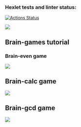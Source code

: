### Hexlet tests and linter status:
[![Actions Status](https://github.com/KiryaTheStranger/frontend-project-44/workflows/hexlet-check/badge.svg)](https://github.com/KiryaTheStranger/frontend-project-44/actions)

<a href="https://codeclimate.com/github/KirillTheStranger/frontend-project-44/maintainability"><img src="https://api.codeclimate.com/v1/badges/ba1913bdbdfb11c42934/maintainability" /></a>

<h2>Brain-games tutorial</h2>
<h3>Brain-even game</h3>
<a href="https://asciinema.org/a/30JkI98qAUSUQjcpq4D0ol5u5" target="_blank"><img src="https://asciinema.org/a/30JkI98qAUSUQjcpq4D0ol5u5.svg" /></a>

<h2>Brain-calc game</h2>
<a href="https://asciinema.org/a/hArGlMJmbhSK8fKVZ8pywQSyJ" target="_blank"><img src="https://asciinema.org/a/hArGlMJmbhSK8fKVZ8pywQSyJ.svg" /></a>

<h2>Brain-gcd game</h2>
<a href="https://asciinema.org/a/H7fcJ2KhsMoTxCJPZM28QJLmC" target="_blank"><img src="https://asciinema.org/a/H7fcJ2KhsMoTxCJPZM28QJLmC.svg" /></a>
